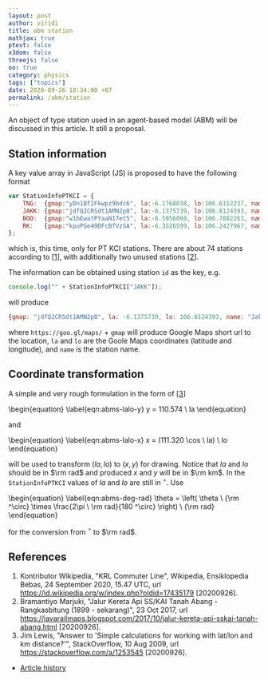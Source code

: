 ```yaml
---
layout: post
author: viridi
title: abm station
mathjax: true
ptext: false
x3dom: false
threejs: false
oo: true
category: physics
tags: ["topics"]
date: 2020-09-26 18:34:00 +07
permalink: /abm/station
---
```

An object of type station used in an agent-based model (ABM) will be discussed in this article. It still a proposal.


## Station information
A key value array in JavaScript (JS) is proposed to have the following format

```javascript
var StationInfoPTKCI = {
	TNG:  {gmap:"yDn1Bf2Fkwpz9bdc6", la:-6.1768038, lo:106.6152237, name:"Tangerang", },
	JAKK: {gmap:"jdfQ2CRSdt1AMN2p8", la:-6.1375739, lo:106.8124393, name:"Jakarta Kota", },
	BOO:  {gmap:"w1bEwatPYaaN17et5", la:-6.5956098, lo:106.7882263, name:"Bogor", },
	RK:   {gmap:"kpuPGe49DFcBfVzSA", la:-6.3526599, lo:106.2427967, name:"Rangkasbitung", },
};
```

which is, this time, only for PT KCI stations. There are about 74 stations according to [[1](#ref1)], with additionally two unused stations [[2](#ref2)].

The information can be obtained using station `id` as the key, e.g.

```javascript
console.log("" + StationInfoPTKCI["JAKK"]);
```

will produce

```javascript
{gmap: "jdfQ2CRSdt1AMN2p8", la: -6.1375739, lo: 106.8124393, name: "Jakarta Kota"}
```

where `https://goo.gl/maps/` + `gmap` will produce Google Maps short url to the location, `la` and `lo` are the Goole Maps coordinates (latitude and longitude), and `name` is the station name.  

## Coordinate transformation
A simple and very rough formulation in the form of [[3](#ref3)]

\begin{equation}
\label{eqn:abms-lalo-y}
y = 110.574 \ la
\end{equation}

and

\begin{equation}
\label{eqn:abms-lalo-x}
x = (111.320 \cos \ la) \ lo
\end{equation}

will be used to transform $(la, lo)$ to $(x, y)$ for drawing. Notice that $la$ and $lo$ should be in $\rm rad$ and produced $x$ and $y$ will be in $\rm km$. In the `StationInfoPTKCI` values of $la$ and $lo$ are still in $^\circ$. Use

\begin{equation}
\label{eqn:abms-deg-rad}
\theta = \left( \theta \ {\rm ^\circ} \times \frac{2\pi \ \rm rad}{180 ^\circ} \right) \ {\rm rad}
\end{equation}

for the conversion from $^\circ$ to $\rm rad$.

 
## References
1. <a name="ref1"></a>Kontributor Wikipedia, "KRL Commuter Line", Wikipedia, Ensiklopedia Bebas, 24 September 2020, 15.47 UTC, url <https://id.wikipedia.org/w/index.php?oldid=17435179> [20200926].
2. <a name="ref2"></a>Bramantiyo Marjuki, "Jalur Kereta Api SS/KAI Tanah Abang - Rangkasbitung (1899 - sekarang)", 23 Oct 2017, url <https://javarailmaps.blogspot.com/2017/10/jalur-kereta-api-sskai-tanah-abang.html> [20200926].
3. <a name="ref3"></a>Jim Lewis, "Answer to 'Simple calculations for working with lat/lon and km distance?'", StackOverflow, 10 Aug 2009, url <https://stackoverflow.com/a/1253545> [20200926].

+ [Article history](https://github.com/butiran/butiran.github.io/commits/master/_posts/abm/2020-09-26-abm-station.md)
